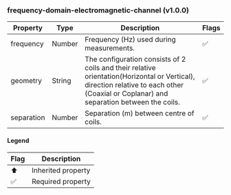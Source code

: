 ### frequency-domain-electromagnetic-channel (v1.0.0)

| Property | Type | Description | Flags |
|---|---|---|---|
| frequency | Number | Frequency (Hz) used during measurements. | ✅ |
| geometry | String | The configuration consists of 2 coils and their relative orientation(Horizontal or Vertical), direction relative to each other (Coaxial or Coplanar) and separation between the coils. | ✅ |
| separation | Number | Separation (m) between centre of coils. | ✅ |


#### Legend

| Flag | Description |
| --- | --- |
| ⬆️ | Inherited property |
| ✅ | Required property |

